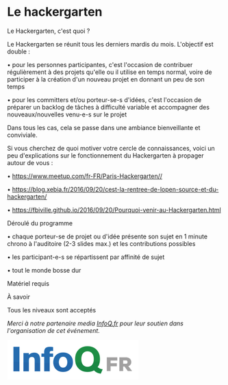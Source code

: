 # Le hackergarten

<!-- MACRO{snippet|debug=false|ignoreDownloadError=false|verbatim=false|file=src/site/resources/fragments/breadcrum.snippet.html} -->

Le Hackergarten, c'est quoi ?

Le Hackergarten se réunit tous les derniers mardis du mois. L'objectif est double :

• pour les personnes participantes, c'est l'occasion de contribuer régulièrement à des projets qu'elle ou il utilise en temps normal, voire de participer à la création d'un nouveau projet en donnant un peu de son temps

• pour les committers et/ou porteur-se-s d'idées, c'est l'occasion de préparer un backlog de tâches à difficulté variable et accompagner des nouveaux/nouvelles venu-e-s sur le projet

Dans tous les cas, cela se passe dans une ambiance bienveillante et conviviale.

Si vous cherchez de quoi motiver votre cercle de connaissances, voici un peu d'explications sur le fonctionnement du Hackergarten à propager autour de vous :

• <https://www.meetup.com/fr-FR/Paris-Hackergarten//>

• <https://blog.xebia.fr/2016/09/20/cest-la-rentree-de-lopen-source-et-du-hackergarten/>

• <https://fbiville.github.io/2016/09/20/Pourquoi-venir-au-Hackergarten.html>

Déroulé du programme

• chaque porteur-se de projet ou d'idée présente son sujet en 1 minute chrono à l'auditoire (2-3 slides max.) et les contributions possibles

• les participant-e-s se répartissent par affinité de sujet

• tout le monde bosse dur

Matériel requis

À savoir

Tous les niveaux sont acceptés

*Merci à notre partenaire media [InfoQ.fr](https://www.infoq.com/fr/) pour leur soutien dans l'organisation de cet événement.*

[![InfoQ FR](images/InfoQFR.png)](https://www.infoq.com/fr/)
